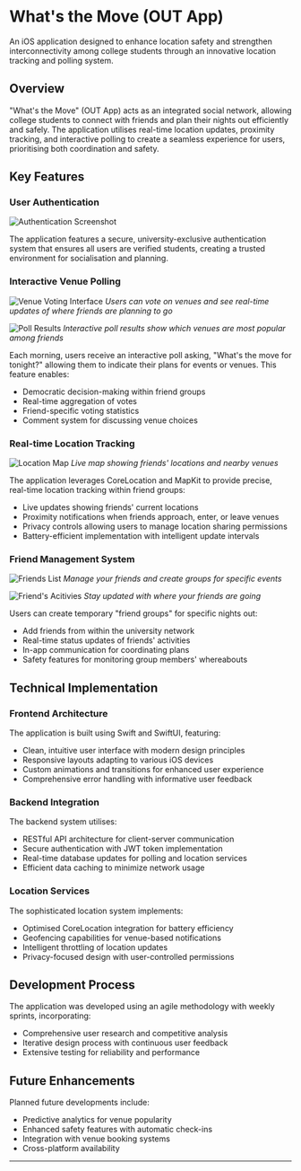 # What's the Move (OUT App)

An iOS application designed to enhance location safety and strengthen interconnectivity among college students through an innovative location tracking and polling system.

## Overview

"What's the Move" (OUT App) acts as an integrated social network, allowing college students to connect with friends and plan their nights out efficiently and safely. The application utilises real-time location updates, proximity tracking, and interactive polling to create a seamless experience for users, prioritising both coordination and safety.

## Key Features

### User Authentication
![Authentication Screenshot](images/login.png)

The application features a secure, university-exclusive authentication system that ensures all users are verified students, creating a trusted environment for socialisation and planning.

### Interactive Venue Polling
![Venue Voting Interface](images/voting_page.png)
*Users can vote on venues and see real-time updates of where friends are planning to go*

![Poll Results](images/poll_results.png)
*Interactive poll results show which venues are most popular among friends*

Each morning, users receive an interactive poll asking, "What's the move for tonight?" allowing them to indicate their plans for events or venues. This feature enables:
- Democratic decision-making within friend groups
- Real-time aggregation of votes
- Friend-specific voting statistics
- Comment system for discussing venue choices

### Real-time Location Tracking
![Location Map](images/map.png)
*Live map showing friends' locations and nearby venues*

The application leverages CoreLocation and MapKit to provide precise, real-time location tracking within friend groups:
- Live updates showing friends' current locations
- Proximity notifications when friends approach, enter, or leave venues
- Privacy controls allowing users to manage location sharing permissions
- Battery-efficient implementation with intelligent update intervals

### Friend Management System
![Friends List](images/friends.png)
*Manage your friends and create groups for specific events*

![Friend's Acitivies](images/friends_activities.png)
*Stay updated with where your friends are going*

Users can create temporary "friend groups" for specific nights out:
- Add friends from within the university network
- Real-time status updates of friends' activities
- In-app communication for coordinating plans
- Safety features for monitoring group members' whereabouts

## Technical Implementation

### Frontend Architecture
The application is built using Swift and SwiftUI, featuring:
- Clean, intuitive user interface with modern design principles
- Responsive layouts adapting to various iOS devices
- Custom animations and transitions for enhanced user experience
- Comprehensive error handling with informative user feedback

### Backend Integration
The backend system utilises:
- RESTful API architecture for client-server communication
- Secure authentication with JWT token implementation
- Real-time database updates for polling and location services
- Efficient data caching to minimize network usage

### Location Services
The sophisticated location system implements:
- Optimised CoreLocation integration for battery efficiency
- Geofencing capabilities for venue-based notifications
- Intelligent throttling of location updates
- Privacy-focused design with user-controlled permissions

## Development Process

The application was developed using an agile methodology with weekly sprints, incorporating:
- Comprehensive user research and competitive analysis
- Iterative design process with continuous user feedback
- Extensive testing for reliability and performance

## Future Enhancements

Planned future developments include:
- Predictive analytics for venue popularity
- Enhanced safety features with automatic check-ins
- Integration with venue booking systems
- Cross-platform availability

---
